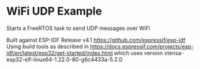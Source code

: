 # WiFi UDP Example

Starts a FreeRTOS task to send UDP messages over WiFi

Built against
	ESP-IDF Release v4.1
		https://github.com/espressif/esp-idf
Using build tools as described in
	https://docs.espressif.com/projects/esp-idf/en/latest/esp32/get-started/index.html
which uses version
	xtensa-esp32-elf-linux64-1.22.0-80-g6c4433a-5.2.0

